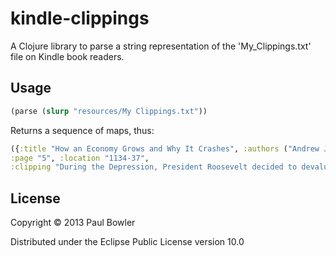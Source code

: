 # kindle-clippings

A Clojure library to parse a string representation of the 'My_Clippings.txt' file on Kindle book readers.

## Usage

```clojure
(parse (slurp "resources/My Clippings.txt"))
```

Returns a sequence of maps, thus:

```clojure
({:title "How an Economy Grows and Why It Crashes", :authors ("Andrew J. Schiff" "Peter D. Schiff"),
:page "5", :location "1134-37",
:clipping "During the Depression, President Roosevelt decided to devalue the dollar..."})
```

## License

Copyright © 2013 Paul Bowler

Distributed under the Eclipse Public License version 10.0
